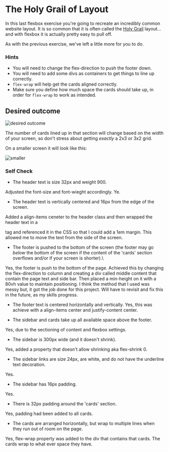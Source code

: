 # The Holy Grail of Layout

In this last flexbox exercise you're going to recreate an incredibly common website layout. It is so common that it is often called the [Holy Grail](https://www.google.com/search?q=holy+grail+layout&tbm=isch&sclient=img) layout... and with flexbox it is actually pretty easy to pull off.

As with the previous exercise, we've left a little more for you to do.

### Hints
- You will need to change the flex-direction to push the footer down.
- You will need to add some divs as containers to get things to line up correctly.
- `flex-wrap` will help get the cards aligned correctly.
-  Make sure you define how much space the cards should take up, in order for `flex-wrap` to work as intended.

## Desired outcome

![desired outcome](./desired-outcome.png)

The number of cards lined up in that section will change based on the width of your screen, so don't stress about getting _exactly_ a 2x3 or 3x2 grid.

On a smaller screen it will look like this:

![smaller](./desired-outcome-smaller.png)

### Self Check
- The header text is size 32px and weight 900.

Adjusted the font-size and font-wieght accordingly. Ye.

- The header text is vertically centered and 16px from the edge of the screen.

Added a align-items ceneter to the header class and then wrapped the header text in a <p> tag and referenced it in the CSS so that I could add a 1em margin. This allowed me to move the text from the side of the screen.

- The footer is pushed to the bottom of the screen (the footer may go _below_ the bottom of the screen if the content of the 'cards' section overflows and/or if your screen is shorter).\

Yes, the footer is push to the bottom of the page. Achieved this by changing the flex-direction to column and creating a div called middle content that contain the page text and side bar. Then placed a min-height on it with a 80vh value to maintain positioning. I think the method that I used was messy but, it got the job done for this project. Will have to revisit and fix this in the future, as my skills progress.

- The footer text is centered horizontally and vertically.
Yes, this was achieve with a align-items center and justify-content center.

- The sidebar and cards take up all available space above the footer.

Yes, due to the sectioning of content and flexbox settings.

- The sidebar is 300px wide (and it doesn't shrink).

Yes, added a property that doesn't allow shrinking aka flex-shrink 0.

- The sidebar links are size 24px, are white, and do not have the underline text decoration.

Yes.

- The sidebar has 16px padding.

Yes.

- There is 32px padding around the 'cards' section.

Yes, padding had been added to all cards. 

- The cards are arranged horizontally, but wrap to multiple lines when they run out of room on the page.

Yes, flex-wrap property was added to the div that contains that cards. The cards wrap to what ever space they have.
